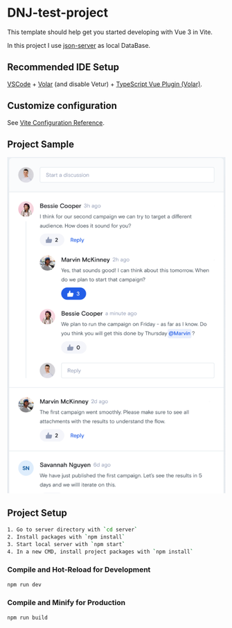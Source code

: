 # DNJ-test-project

This template should help get you started developing with Vue 3 in Vite.

In this project I use [json-server](https://www.npmjs.com/package/json-server) as local DataBase.

## Recommended IDE Setup

[VSCode](https://code.visualstudio.com/) + [Volar](https://marketplace.visualstudio.com/items?itemName=Vue.volar) (and disable Vetur) + [TypeScript Vue Plugin (Volar)](https://marketplace.visualstudio.com/items?itemName=Vue.vscode-typescript-vue-plugin).

## Customize configuration

See [Vite Configuration Reference](https://vitejs.dev/config/).

## Project Sample

![discussions](discussion.png)

## Project Setup

```sh
1. Go to server directory with `cd server`
2. Install packages with `npm install`
3. Start local server with `npm start`
4. In a new CMD, install project packages with `npm install`
```

### Compile and Hot-Reload for Development

```sh
npm run dev
```

### Compile and Minify for Production

```sh
npm run build
```
